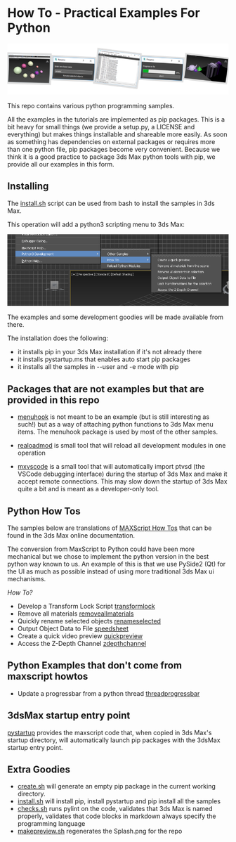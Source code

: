 # How To - Practical Examples For Python

![Splash](Splash.png)

This repo contains various python programming samples.

All the examples in the tutorials are implemented as pip packages. This is a bit heavy for
small things (we provide a setup.py, a LICENSE and everything) but makes things installable
and shareable more easily. As soon as something has dependencies on external packages or requires
more than one python file, pip packages become very convenient. Because we think it is a good
practice to package 3ds Max python tools with pip, we provide all our examples in this form.

## Installing 

The [install.sh](install.sh) script can be used from bash
to install the samples in 3ds Max.

This operation will add a python3 scripting menu to 3ds Max:

![Integration](Integration.png)

The examples and some development goodies will be made available from there.

The installation does the following:
- it installs pip in your 3ds Max installation if it's not already there
- it installs pystartup.ms that enables auto start pip packages
- it installs all the samples in --user and -e mode with pip

## Packages that are not examples but that are provided in this repo

- [menuhook](menuhook/README.md) is not meant to be an example (but is still interesting as such!) but
as a way of attaching python functions to 3ds Max menu items. The menuhook package is used by 
most of the other samples.

- [realoadmod](reloadmod/README.md) is small tool that will reload all development modules in one
operation

- [mxvscode](mxvcscode/README.md) is a small tool that will automatically import ptvsd (the
VSCode debugging interface) during the startup of 3ds Max and make it accept remote connections.
This may slow down the startup of 3ds Max quite a bit and is meant as a developer-only tool.


## Python How Tos

The samples below are translations of [MAXScript How Tos](https://help.autodesk.com/view/3DSMAX/2020/ENU/?guid=GUID-25C9AD58-3665-471E-8B4B-54A094C1D5C9) that
can be found in the 3ds Max online documentation.

The conversion from MaxScript to Python could have been more mechanical but we chose to implement
the python version in the best python way known to us. An example of this is that we use PySide2
(Qt) for the UI as much as possible instead of using more traditional 3ds Max ui mechanisms.

*How To?*

- Develop a Transform Lock Script [transformlock](transformlock/README.md)
- Remove all materials [removeallmaterials](removeallmaterials/README.md)
- Quickly rename selected objects [renameselected](renameselected/README.md)
- Output Object Data to File [speedsheet](speedsheet/README.md)
- Create a quick video preview [quickpreview](quickpreview/README.md)
- Access the Z-Depth Channel [zdepthchannel](zdepthchannel/README.md)

## Python Examples that don't come from maxscript howtos

- Update a progressbar from a python thread [threadprogressbar](threadprogressbar/README.md)

## 3dsMax startup entry point

[pystartup](pystartup/README.md) provides the maxscript code that, when copied in 3ds Max's
startup directory, will automatically launch pip packages with the 3dsMax startup
entry point.

## Extra Goodies

- [create.sh](create.sh) will generate an empty pip package in the current working directory.
- [install.sh](install.sh) will install pip, install pystartup and pip install all the samples
- [checks.sh](checks.sh) runs pylint on the code, validates that 3ds Max is named properly,
validates that code blocks in markdown always specify the programming language
- [makepreview.sh](makepreview.sh) regenerates the Splash.png for the repo
